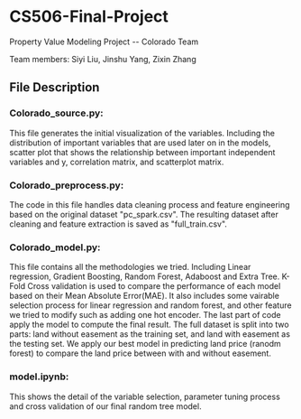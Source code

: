 # CS506-Final-Project
Property Value Modeling Project -- Colorado Team 

Team members: Siyi Liu, Jinshu Yang, Zixin Zhang

## File Description
### Colorado_source.py:
This file generates the initial visualization of the variables. Including the distribution of important variables that are used later on in the models, scatter plot that shows the relationship between important independent variables and y, correlation matrix, and scatterplot matrix.

### Colorado_preprocess.py:
The code in this file handles data cleaning process and feature engineering based on the original dataset "pc_spark.csv". The resulting dataset after cleaning and feature extraction is saved as "full_train.csv".

### Colorado_model.py:
This file contains all the methodologies we tried. Including Linear regression, Gradient Boosting, Random Forest, Adaboost and Extra Tree. K-Fold Cross validation is used to compare the performance of each model based on their Mean Absolute Error(MAE). It also includes some vairable selection process for linear regression and random forest, and other feature we tried to modify such as adding one hot encoder. The last part of code apply the model to compute the final result. The full dataset is split into two parts: land without easement as the training set, and land with easement as the testing set. We apply our best model in predicting land price (ranodm forest) to compare the land price between with and without easement. 

### model.ipynb:
This shows the detail of the variable selection, parameter tuning process and cross validation of our final random tree model.


